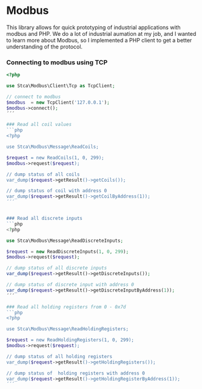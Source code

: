 # Modbus
This library allows for quick prototyping of industrial applications with modbus and PHP.
We do a lot of industrial aumation at my job, and I wanted to learn more about Modbus, so I implemented a PHP client to get a better understanding of the protocol.

### Connecting to modbus using TCP

```php
<?php

use Stca\Modbus\Client\Tcp as TcpClient;

// connect to modbus
$modbus  = new TcpClient('127.0.0.1');
$modbus->connect();
´´´

### Read all coil values
```php
<?php

use Stca\Modbus\Message\ReadCoils;

$request = new ReadCoils(1, 0, 299);
$modbus->request($request);

// dump status of all coils
var_dump($request->getResult()->getCoils());

// dump status of coil with address 0
var_dump($request->getResult()->getCoilByAddress(1));
´´´


### Read all discrete inputs
```php
<?php

use Stca\Modbus\Message\ReadDiscreteInputs;

$request = new ReadDiscreteInputs(1, 0, 299);
$modbus->request($request);

// dump status of all discrete inputs
var_dump($request->getResult()->getDiscreteInputs());

// dump status of discrete input with address 0
var_dump($request->getResult()->getDiscreteInputByAddress(1));
´´´

### Read all holding registers from 0 - 0x7d
```php
<?php

use Stca\Modbus\Message\ReadHoldingRegisters;

$request = new ReadHoldingRegisters(1, 0, 299);
$modbus->request($request);

// dump status of all holding registers
var_dump($request->getResult()->getHoldingRegisters());

// dump status of  holding registers with address 0
var_dump($request->getResult()->getHoldingRegisterByAddress(1));
´´´
